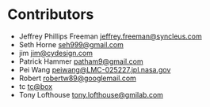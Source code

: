 # Contributors

* Jeffrey Phillips Freeman <jeffrey.freeman@syncleus.com>
* Seth Horne <seh999@gmail.com>
* jim <jim@cydesign.com>
* Patrick Hammer <patham9@gmail.com>
* Pei Wang <peiwang@LMC-025227.jpl.nasa.gov>
* Robert <robertw89@googlemail.com>
* tc <tc@box>
* Tony Lofthouse <tony.lofthouse@gmilab.com>

